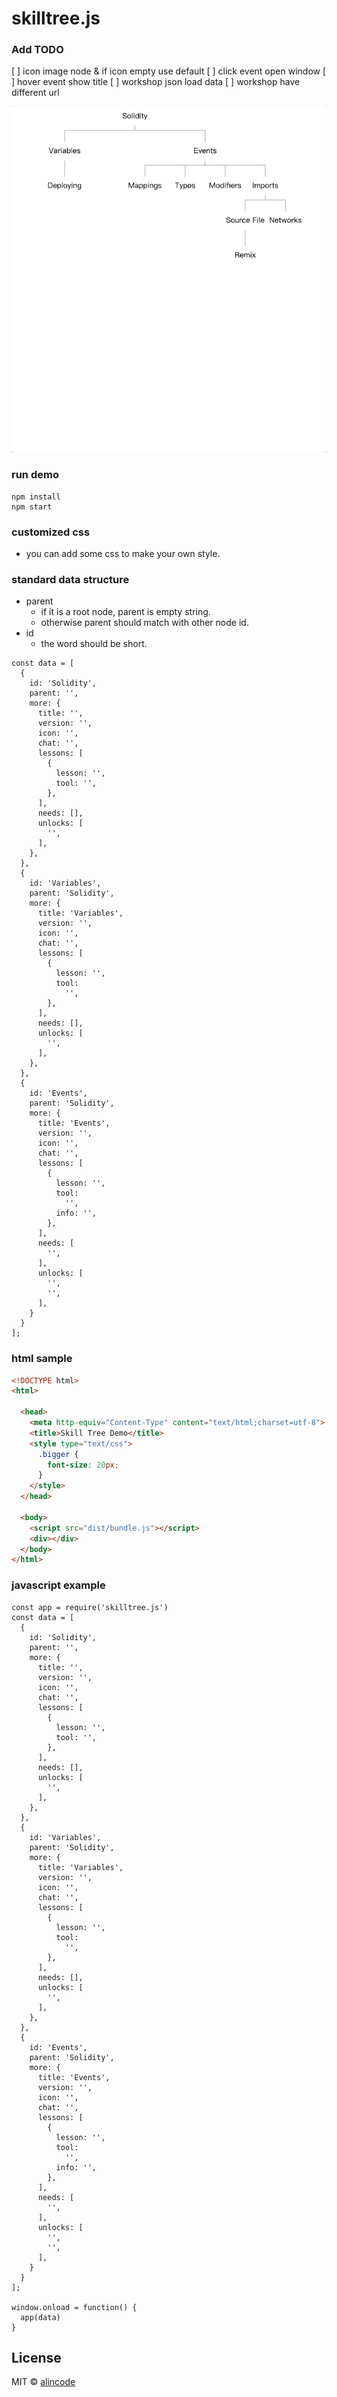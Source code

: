 # skilltree.js

### Add TODO

[ ] icon image node & if icon empty use default
[ ] click event open window
[ ] hover event show title
[ ] workshop json load data
[ ] workshop have different url

![](assets/demo.gif)

### run demo

```
npm install
npm start
```

### customized css

* you can add some css to make your own style.

### standard data structure

* parent
  * if it is a root node, parent is empty string.
  * otherwise parent should match with other node id.
* id
  * the word should be short.

```
const data = [
  {
    id: 'Solidity',
    parent: '',
    more: {
      title: '',
      version: '',
      icon: '',
      chat: '',
      lessons: [
        {
          lesson: '',
          tool: '',
        },
      ],
      needs: [],
      unlocks: [
        '',
      ],
    },
  },
  {
    id: 'Variables',
    parent: 'Solidity',
    more: {
      title: 'Variables',
      version: '',
      icon: '',
      chat: '',
      lessons: [
        {
          lesson: '',
          tool:
            '',
        },
      ],
      needs: [],
      unlocks: [
        '',
      ],
    },
  },
  {
    id: 'Events',
    parent: 'Solidity',
    more: {
      title: 'Events',
      version: '',
      icon: '',
      chat: '',
      lessons: [
        {
          lesson: '',
          tool:
            '',
          info: '',
        },
      ],
      needs: [
        '',
      ],
      unlocks: [
        '',
        '',
      ],
    }
  }
];
```


### html sample

```html
<!DOCTYPE html>
<html>

  <head>
    <meta http-equiv="Content-Type" content="text/html;charset=utf-8">
    <title>Skill Tree Demo</title>
    <style type="text/css">
      .bigger {
        font-size: 20px;
      }
    </style>
  </head>

  <body>
    <script src="dist/bundle.js"></script>
    <div></div>
  </body>
</html>
```

### javascript example
```
const app = require('skilltree.js')
const data = [
  {
    id: 'Solidity',
    parent: '',
    more: {
      title: '',
      version: '',
      icon: '',
      chat: '',
      lessons: [
        {
          lesson: '',
          tool: '',
        },
      ],
      needs: [],
      unlocks: [
        '',
      ],
    },
  },
  {
    id: 'Variables',
    parent: 'Solidity',
    more: {
      title: 'Variables',
      version: '',
      icon: '',
      chat: '',
      lessons: [
        {
          lesson: '',
          tool:
            '',
        },
      ],
      needs: [],
      unlocks: [
        '',
      ],
    },
  },
  {
    id: 'Events',
    parent: 'Solidity',
    more: {
      title: 'Events',
      version: '',
      icon: '',
      chat: '',
      lessons: [
        {
          lesson: '',
          tool:
            '',
          info: '',
        },
      ],
      needs: [
        '',
      ],
      unlocks: [
        '',
        '',
      ],
    }
  }
];

window.onload = function() {
  app(data)
}
```

## License
MIT © [alincode](https://github.com/alincode/solcjs-lightweight)